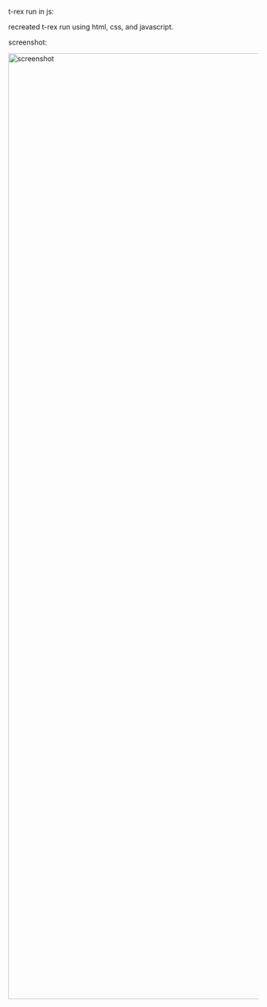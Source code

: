 t-rex run in js:

recreated t-rex run using html, css, and javascript.

screenshot:

<img width="1904" alt="screenshot" src="https://github.com/user-attachments/assets/d30f8d32-6e2a-4f58-aedd-ec6478c37183">
